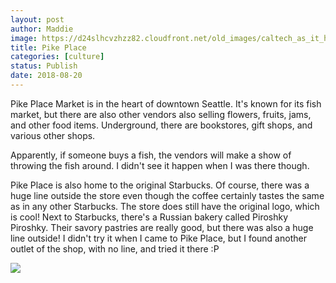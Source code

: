 ```yaml
---
layout: post
author: Maddie
image: https://d24slhcvzhzz82.cloudfront.net/old_images/caltech_as_it_happens/6a0105349b8251970b022ad35d256a200c.jpg
title: Pike Place
categories: [culture]
status: Publish
date: 2018-08-20
---
```


Pike Place Market is in the heart of downtown Seattle. It's known for its fish market, but there are also other vendors also selling flowers, fruits, jams, and other food items. Underground, there are bookstores, gift shops, and various other shops.

Apparently, if someone buys a fish, the vendors will make a show of throwing the fish around. I didn't see it happen when I was there though.

Pike Place is also home to the original Starbucks. Of course, there was a huge line outside the store even though the coffee certainly tastes the same as in any other Starbucks. The store does still have the original logo, which is cool!
Next to Starbucks, there's a Russian bakery called Piroshky Piroshky. Their savory pastries are really good, but there was also a huge line outside! I didn't try it when I came to Pike Place, but I found another outlet of the shop, with no line, and tried it there :P


![](https://d24slhcvzhzz82.cloudfront.net/old_images/caltech_as_it_happens/6a0105349b8251970b022ad35d256e200c.jpg)

